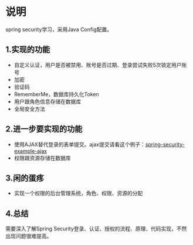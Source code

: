 #   说明

spring security学习，采用Java Config配置。

##  1.实现的功能

*   自定义认证，用户是否被禁用、账号是否过期、登录尝试失败5次锁定用户账号
*   加密
*   验证码
*   RememberMe，数据库持久化Token
*   用户跟角色信息存储在数据库
*   全局安全方法

##  2.进一步要实现的功能

*   使用AJAX替代登录的表单提交。ajax提交请看这个例子：[spring-security-example-ajax](https://github.com/xuanbo/spring-security-example-ajax)
*   权限跟资源存储在数据库

##  3.闲的蛋疼

*   实现一个权限的后台管理系统，角色、权限、资源的分配

##  4.总结

需要深入了解Spring Security登录、认证、授权的流程、原理、代码实现，不然出现问题很难提高。